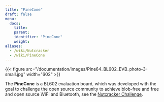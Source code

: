 ```yaml
---
title: "PineCone"
draft: false
menu:
  docs:
    title:
    parent:
    identifier: "PineCone"
    weight:
aliases:
  - /wiki/Nutcracker
  - /wiki/PineCone
---
```


{{< figure src="/documentation/images/Pine64_BL602_EVB_photo-3-small.jpg" width="602" >}}

The **PineCone** is a BL602 evaluation board, which was developed with the goal to challenge the open source community to achieve blob-free and free and open source WiFi and Bluetooth, see the [Nutcracker Challenge](https://www.pine64.org/2020/10/28/nutcracker-challenge-blob-free-wifi-ble/).
